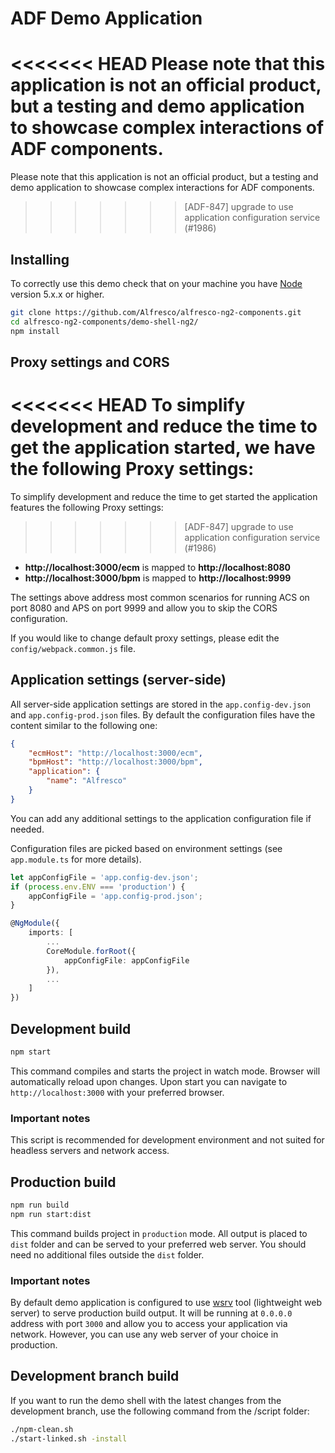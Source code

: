 
# ADF Demo Application

<<<<<<< HEAD
Please note that this application is not an official product, but a testing and demo application to showcase complex interactions of ADF components.
=======
Please note that this application is not an official product, but a testing and demo application to showcase complex interactions for ADF components.
>>>>>>> [ADF-847] upgrade to use application configuration service (#1986)

## Installing

To correctly use this demo check that on your machine you have [Node](https://nodejs.org/en/) version 5.x.x or higher.

```sh
git clone https://github.com/Alfresco/alfresco-ng2-components.git
cd alfresco-ng2-components/demo-shell-ng2/
npm install
```

## Proxy settings and CORS

<<<<<<< HEAD
To simplify development and reduce the time to get the application started, we have the following Proxy settings:
=======
To simplify development and reduce the time to get started the application features the following Proxy settings:
>>>>>>> [ADF-847] upgrade to use application configuration service (#1986)

- **http://localhost:3000/ecm** is mapped to **http://localhost:8080**
- **http://localhost:3000/bpm** is mapped to **http://localhost:9999**

The settings above address most common scenarios for running ACS on port 8080 and APS on port 9999 and allow you to skip the CORS configuration.

If you would like to change default proxy settings, please edit the `config/webpack.common.js` file.

## Application settings (server-side)

All server-side application settings are stored in the `app.config-dev.json` and `app.config-prod.json` files. 
By default the configuration files have the content similar to the following one:

```json
{
    "ecmHost": "http://localhost:3000/ecm",
    "bpmHost": "http://localhost:3000/bpm",
    "application": {
        "name": "Alfresco"
    }
}
```

You can add any additional settings to the application configuration file if needed.

Configuration files are picked based on environment settings (see `app.module.ts` for more details).

```ts
let appConfigFile = 'app.config-dev.json';
if (process.env.ENV === 'production') {
    appConfigFile = 'app.config-prod.json';
}

@NgModule({
    imports: [
        ...
        CoreModule.forRoot({
            appConfigFile: appConfigFile
        }),
        ...
    ]
})
```

## Development build

```sh
npm start
```

This command compiles and starts the project in watch mode.
Browser will automatically reload upon changes.
Upon start you can navigate to `http://localhost:3000` with your preferred browser.

### Important notes

This script is recommended for development environment and not suited for headless servers and network access.

## Production build

```sh
npm run build
npm run start:dist
```

This command builds project in `production` mode.
All output is placed to `dist` folder and can be served to your preferred web server.
You should need no additional files outside the `dist` folder.

### Important notes

By default demo application is configured to use [wsrv](https://www.npmjs.com/package/wsrv) tool (lightweight web server)
to serve production build output. It will be running at `0.0.0.0` address with port `3000` and allow you to access your application
via network. However, you can use any web server of your choice in production.

## Development branch build

If you want to run the demo shell with the latest changes from the development branch, use the following command from the /script folder:

```sh
./npm-clean.sh
./start-linked.sh -install
```